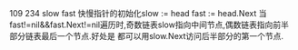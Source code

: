 109
234   slow fast 快慢指针的初始化slow := head  fast := head.Next  当fast!=nil&&fast.Next!=nil遍历时,奇数链表slow指向中间节点,偶数链表指向前半部分链表最后一个节点.好处是       都可以用slow.Next访问后半部分的第一个节点.
